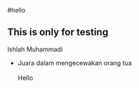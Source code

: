 #hello

## This is only for testing

Ishlah Muhammadi
 - Juara dalam mengecewakan orang tua\
\
Hello